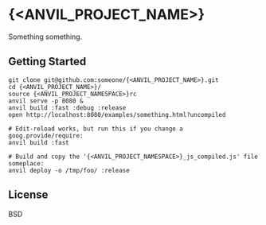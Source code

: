 # {<ANVIL_PROJECT_NAME>}

Something something.

## Getting Started

    git clone git@github.com:someone/{<ANVIL_PROJECT_NAME>}.git
    cd {<ANVIL_PROJECT_NAME>}/
    source {<ANVIL_PROJECT_NAMESPACE>}rc
    anvil serve -p 8080 &
    anvil build :fast :debug :release
    open http://localhost:8080/examples/something.html?uncompiled

    # Edit-reload works, but run this if you change a goog.provide/require:
    anvil build :fast

    # Build and copy the '{<ANVIL_PROJECT_NAMESPACE>}_js_compiled.js' file someplace:
    anvil deploy -o /tmp/foo/ :release

## License

BSD
